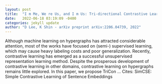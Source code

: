 ```yaml
---
layout: post
title:  "I m Me, We re Us, and I m Us: Tri-directional Contrastive Learning on Hypergraphs"
date:   2022-06-18 03:19:09 -0400
categories: jekyll update
author: "D Lee, K Shin - arXiv preprint arXiv:2206.04739, 2022"
---
```

Although machine learning on hypergraphs has attracted considerable attention, most of the works have focused on (semi-) supervised learning, which may cause heavy labeling costs and poor generalization. Recently, contrastive learning has emerged as a successful unsupervised representation learning method. Despite the prosperous development of contrastive learning in other domains, contrastive learning on hypergraphs remains little explored. In this paper, we propose TriCon …
Cites: ‪SimCSE: Simple Contrastive Learning of Sentence Embeddings‬  